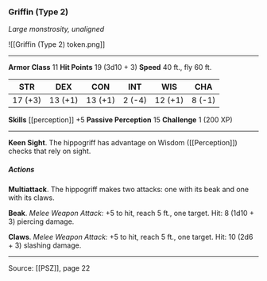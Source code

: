 ### Griffin (Type 2)
_Large monstrosity, unaligned_

![[Griffin (Type 2) token.png]]




---

**Armor Class** 11
**Hit Points** 19 (3d10 + 3)
**Speed** 40 ft., fly 60 ft.

| STR     | DEX     | CON     | INT     | WIS     | CHA     |
|---------|---------|---------|---------|---------|---------|
| 17 (+3) | 13 (+1) | 13 (+1) | 2 (-4) | 12 (+1) | 8 (-1) |

**Skills** [[perception]] +5
**Passive Perception** 15
**Challenge** 1 (200 XP)

---

**Keen Sight**. The hippogriff has advantage on Wisdom ([[Perception]]) checks that rely on sight.

##### Actions
**Multiattack**. The hippogriff makes two attacks: one with its beak and one with its claws.

**Beak**. _Melee Weapon Attack:_ +5 to hit, reach 5 ft., one target. Hit: 8 (1d10 + 3) piercing damage.

**Claws**. _Melee Weapon Attack:_ +5 to hit, reach 5 ft., one target. Hit: 10 (2d6 + 3) slashing damage.


---

Source: [[PSZ]], page 22
